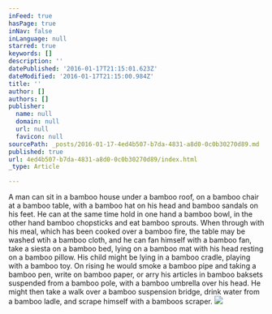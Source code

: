 ```yaml
---
inFeed: true
hasPage: true
inNav: false
inLanguage: null
starred: true
keywords: []
description: ''
datePublished: '2016-01-17T21:15:01.623Z'
dateModified: '2016-01-17T21:15:00.984Z'
title: ''
author: []
authors: []
publisher:
  name: null
  domain: null
  url: null
  favicon: null
sourcePath: _posts/2016-01-17-4ed4b507-b7da-4831-a8d0-0c0b30270d89.md
published: true
url: 4ed4b507-b7da-4831-a8d0-0c0b30270d89/index.html
_type: Article

---
```

A man can sit in a bamboo house under a bamboo roof, on a bamboo chair at a bamboo table, with a bamboo hat on his head and bamboo sandals on his feet. He can at the same time hold in one hand a bamboo bowl, in the other hand bamboo chopsticks and eat bamboo sprouts. When through with his meal, which has been cooked over a bamboo fire, the table may be washed wtih a bamboo cloth, and he can fan himself with a bamboo fan, take a siesta on a bamboo bed, lying on a bamboo mat with his head resting on a bamboo pillow. His child might be lying in a bamboo cradle, playing with a bamboo toy. On rising he would smoke a bamboo pipe and taking a bamboo pen, write on bamboo paper, or arry his articles in bamboo baksets suspended from a bamboo pole, with a bamboo umbrella over his head. He might then take a walk over a bamboo suspension bridge, drink water from a bamboo ladle, and scrape himself with a bamboos scraper.
![](https://the-grid-user-content.s3-us-west-2.amazonaws.com/a730d93a-6e62-4203-aace-35176d4aaee9.jpg)